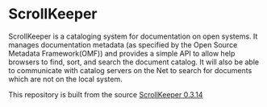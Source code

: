 ScrollKeeper
============
ScrollKeeper is a cataloging system for documentation on open systems. It manages documentation metadata (as specified by the Open Source Metadata 
Framework(OMF)) and provides a simple API to allow help browsers to find, sort, and search the document catalog. It will also be able to communicate 
with catalog servers on the Net to search for documents which are not on the local system. 

This repository is built from the source [ScrollKeeper 0.3.14](https://mirror.ossplanet.net/gnome/sources/scrollkeeper/0.3/scrollkeeper-0.3.14.tar.gz)

